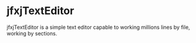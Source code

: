 # jfxjTextEditor
jfxjTextEditor is a simple text editor capable to working millions lines by file, working by sections.
